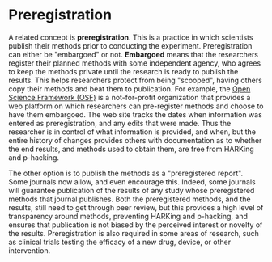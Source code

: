 # Preregistration

A related concept is **preregistration**. This is a practice in which scientists publish their methods prior to conducting the experiment. Preregistration can either be "embargoed" or not. **Embargoed** means that the researchers register their planned methods with some independent agency, who agrees to keep the methods private until the research is ready to publish the results. This helps researchers protect from being "scooped", having others copy their methods and beat them to publication. For example, the [Open Science Framework (OSF)](https://osf.io) is a not-for-profit organization that provides a web platform on which researchers can pre-register methods and choose to have them embargoed. The web site tracks the dates when information was entered as preregistration, and any edits that were made. Thus the researcher is in control of what information is provided, and when, but the entire history of changes provides others with documentation as to whether the end results, and methods used to obtain them, are free from HARKing and p-hacking.

The other option is to publish the methods as a "preregistered report". Some journals now allow, and even encourage this. Indeed, some journals will guarantee publication of the results of any study whose preregistered methods that journal publishes. Both the preregistered methods, and the results, still need to get through peer review, but this provides a high level of transparency around methods, preventing HARKing and p-hacking, and ensures that publication is not biased by the perceived interest or novelty of the results. Preregistration is also required in some areas of research, such as clinical trials testing the efficacy of a new drug, device, or other intervention.
